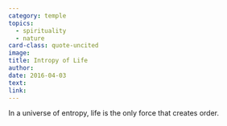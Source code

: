 ```yaml
---
category: temple
topics:
  - spirituality
  - nature
card-class: quote-uncited
image:
title: Intropy of Life
author:
date: 2016-04-03
text:  
link:
---
```

In a universe of entropy, life is the only force that creates order.
